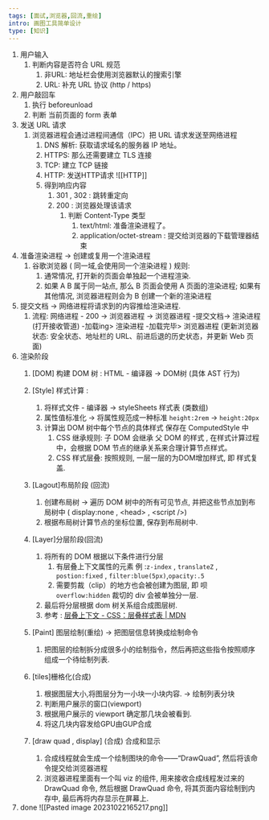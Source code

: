 ```yaml
---
tags: [面试,浏览器,回流,重绘]
intro: 画图工具简单设计
type: [知识]
---
```

1. 用户输入
	1. 判断内容是否符合 URL 规范
		1. 非URL: 地址栏会使用浏览器默认的搜索引擎
		2. URL: 补充 URL 协议 (http / https)
2. 用户敲回车
	1. 执行 beforeunload 
	2. 判断 当前页面的 form 表单
3. 发送 URL 请求 
	1. 浏览器进程会通过进程间通信（IPC）把 URL 请求发送至网络进程
		1. DNS 解析: 获取请求域名的服务器 IP 地址。
		2. HTTPS: 那么还需要建立 TLS 连接 
		3. TCP: 建立 TCP 链接
		4. HTTP: 发送HTTP请求 ![[HTTP]]
		5. 得到响应内容
			1. 301 , 302 : 跳转重定向
			2. 200 : 浏览器处理该请求
				1. 判断 Content-Type 类型
					1. text/html: 准备渲染进程了。
					2. application/octet-stream : 提交给浏览器的下载管理器结束
4. 准备渲染进程 -> 创建或复用一个渲染进程
	1. 谷歌浏览器 ( 同一域,会使用同一个渲染进程 ) 规则:
		1. 通常情况, 打开新的页面会单独起一个进程渲染.
		2. 如果 A B 属于同一站点, 那么 B 页面会使用 A 页面的渲染进程; 如果有其他情况, 浏览器进程则会为 B 创建一个新的渲染进程
5. 提交文档 -> 网络进程将请求到的内容推给渲染进程. 
	1. 流程: 网络进程 - 200 -> 浏览器进程 -> 浏览器进程 -提交文档-> 渲染进程 (打开接收管道) -加载ing> 渲染进程 -加载完毕> 浏览器进程 (更新浏览器状态: 安全状态、地址栏的 URL、前进后退的历史状态，并更新 Web 页面)  
6. 渲染阶段
	1. [DOM] 构建 DOM 树 : HTML - 编译器 -> DOM树 (具体 AST 行为)
	2. [Style] 样式计算 : 
		1. 将样式文件 - 编译器 -> styleSheets 样式表 (类数组)
		2. 属性值标准化 -> 将属性规范成一种标准 `height:2rem` -> `height:20px`
		3. 计算出 DOM 树中每个节点的具体样式 保存在 ComputedStyle 中
			1. CSS 继承规则: 子 DOM 会继承 父 DOM 的样式 , 在样式计算过程中，会根据 DOM 节点的继承关系来合理计算节点样式。
			2. CSS 样式层叠: 按照规则, 一层一层的为DOM增加样式, 即 样式复盖.
	3. [Lagout]布局阶段 (回流)
		1. 创建布局树 -> 遍历 DOM 树中的所有可见节点, 并把这些节点加到布局树中 ( display:none , \<head> , \<script />)
		2. 根据布局树计算节点的坐标位置, 保存到布局树中.
	4. [Layer]分层阶段(回流)
		1. 将所有的 DOM 根据以下条件进行分层
			1. 有层叠上下文属性的元素 例 :`z-index` , `translateZ`  , `postion:fixed` , `filter:blue(5px)`,`opacity:.5`
			2. 需要剪裁（clip）的地方也会被创建为图层, 即 呗 `overflow:hidden` 裁切的 div 会被单独分一层.
		2. 最后将分层根据 dom 树关系组合成图层树.
		3. 参考 : [层叠上下文 - CSS：层叠样式表 | MDN](https://developer.mozilla.org/zh-CN/docs/Web/CSS/CSS_positioned_layout/Understanding_z-index/Stacking_context)

   5. [Paint] 图层绘制(重绘) -> 把图层信息转换成绘制命令 
	   1. 把图层的绘制拆分成很多小的绘制指令，然后再把这些指令按照顺序组成一个待绘制列表.
   7. [tiles]栅格化(合成)
	   1. 根据图层大小,将图层分为一小块一小块内容. -> 绘制列表分块
	   2. 判断用户展示的窗口(viewport) 
	   3. 根据用户展示的 viewport 确定那几块会被看到.
	   4. 将这几块内容发给GPU由GUP合成
   8. [draw quad , display] (合成) 合成和显示
	   1. 合成线程就会生成一个绘制图块的命令——“DrawQuad”, 然后将该命令提交给浏览器进程
	   2. 浏览器进程里面有一个叫 viz 的组件, 用来接收合成线程发过来的 DrawQuad 命令, 然后根据 DrawQuad 命令, 将其页面内容绘制到内存中, 最后再将内存显示在屏幕上.
7. done
![[Pasted image 20231022165217.png]]
